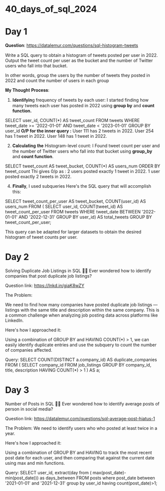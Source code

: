# 40_days_of_sql_2024


# Day 1 

𝐐𝐮𝐞𝐬𝐭𝐢𝐨𝐧: https://datalemur.com/questions/sql-histogram-tweets

Write a SQL query to obtain a histogram of tweets posted per user in 2022. Output the tweet count per user as the bucket and the number of Twitter users who fall into that bucket.

In other words, group the users by the number of tweets they posted in 2022 and count the number of users in each group

𝐌𝐲 𝐓𝐡𝐨𝐮𝐠𝐡𝐭 𝐏𝐫𝐨𝐜𝐞𝐬𝐬:

1. 𝐈𝐝𝐞𝐧𝐭𝐢𝐟𝐲𝐢𝐧g frequency of tweets by each user:
I started finding how many tweets each user has posted in 2022 using **group by** and **count function.**

SELECT user_id, COUNT(*) AS tweet_count
    FROM tweets
    WHERE tweet_date >= '2022-01-01' AND tweet_date < '2023-01-01'
    GROUP BY user_id
**O/P for the inner query :**
User 111 has 2 tweets in 2022.
User 254 has 1 tweet in 2022.
User 148 has 1 tweet in 2022.

2. 𝐂𝐚𝐥𝐜𝐮𝐥𝐚𝐭𝐢𝐧𝐠 𝐭𝐡𝐞 Histogram-level count:
I Found tweet count per user and the number of Twitter users who fall into that bucket using **group_by** and **count function**.

SELECT tweet_count AS tweet_bucket,
       COUNT(*) AS users_num
ORDER BY tweet_count
Thi gives 0/p as : 2 users posted exactly 1 tweet in 2022.
                   1 user posted exactly 2 tweets in 2022.


4. 𝐅𝐢𝐧𝐚𝐥𝐥𝐲, I used subqueries 
Here's the SQL query that will accomplish this:


SELECT 
  tweet_count_per_user AS tweet_bucket, 
  COUNT(user_id) AS users_num 
FROM (
  SELECT 
    user_id, 
    COUNT(tweet_id) AS tweet_count_per_user 
  FROM tweets 
  WHERE tweet_date BETWEEN '2022-01-01' 
    AND '2022-12-31'
  GROUP BY user_id) AS total_tweets 
GROUP BY tweet_count_per_user;

This query can be adapted for larger datasets to obtain the desired histogram of tweet counts per user.



# Day 2

 Solving Duplicate Job Listings in SQL 🧑‍💻
Ever wondered how to identify companies that post duplicate job listings? 


Question link: https://lnkd.in/giaK8wZY

The Problem: 

We need to find how many companies have posted duplicate job listings — listings with the same title and description within the same company. This is a common challenge when analyzing job posting data across platforms like LinkedIn.

Here's how I approached it:


Using a combination of GROUP BY and HAVING COUNT(*) > 1, we can easily identify duplicate entries and use the subquery to count the number of companies affected.


Query: 
SELECT COUNT(DISTINCT a.company_id) AS duplicate_companies
FROM (
 SELECT company_id
 FROM job_listings
 GROUP BY company_id, title, description
 HAVING COUNT(*) > 1
) AS a;


# Day 3

Number of Posts in SQL 🧑‍💻
Ever wondered how to identify average posts of person in social media? 

Question link: https://datalemur.com/questions/sql-average-post-hiatus-1

The Problem: 
We need to identify users who  who posted at least twice in a year. 

Here's how I approached it:

Using a combination of GROUP BY and HAVING to track the most recent post date for each user, and then comparing that against the current date using max and min functions.


Query: 
SELECT user_id,
extract(day from ( max(post_date)- min(post_date))) as days_between
FROM posts
where post_date between '2021-01-01' and '2021-12-31'
group by user_id 
having count(post_date)>1;


